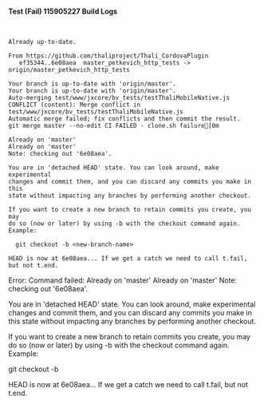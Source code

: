 #### Test (Fail) 115905227 Build Logs


```


```

```
Already up-to-date.

From https://github.com/thaliproject/Thali_CordovaPlugin
   ef35344..6e08aea  master_petkevich_http_tests -> origin/master_petkevich_http_tests

```

```
Your branch is up-to-date with 'origin/master'.
Your branch is up-to-date with 'origin/master'.
Auto-merging test/www/jxcore/bv_tests/testThaliMobileNative.js
CONFLICT (content): Merge conflict in test/www/jxcore/bv_tests/testThaliMobileNative.js
Automatic merge failed; fix conflicts and then commit the result.
git merge master --no-edit CI FAILED - clone.sh failure[0m

Already on 'master'
Already on 'master'
Note: checking out '6e08aea'.

You are in 'detached HEAD' state. You can look around, make experimental
changes and commit them, and you can discard any commits you make in this
state without impacting any branches by performing another checkout.

If you want to create a new branch to retain commits you create, you may
do so (now or later) by using -b with the checkout command again. Example:

  git checkout -b <new-branch-name>

HEAD is now at 6e08aea... If we get a catch we need to call t.fail, but not t.end.

```

Error: Command failed: Already on 'master'
Already on 'master'
Note: checking out '6e08aea'.

You are in 'detached HEAD' state. You can look around, make experimental
changes and commit them, and you can discard any commits you make in this
state without impacting any branches by performing another checkout.

If you want to create a new branch to retain commits you create, you may
do so (now or later) by using -b with the checkout command again. Example:

  git checkout -b <new-branch-name>

HEAD is now at 6e08aea... If we get a catch we need to call t.fail, but not t.end.
